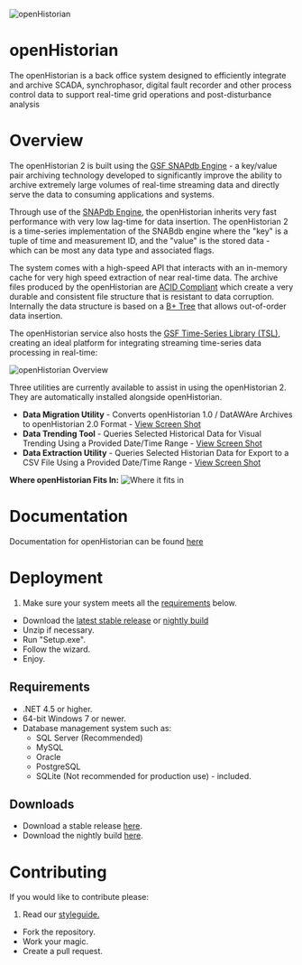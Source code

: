 ![openHistorian](http://www.gridprotectionalliance.org/images/products/openHistorian2.png)

# openHistorian

The openHistorian is a back office system designed to efficiently integrate and archive SCADA, synchrophasor, digital fault recorder and other process control data to support real-time grid     operations and post-disturbance analysis

# Overview
The openHistorian 2 is built using the [GSF SNAPdb Engine](http://www.gridprotectionalliance.org/technology.asp#SnapDB) - a key/value pair archiving technology developed to significantly improve the ability to archive extremely large volumes of real-time streaming data and directly serve the data to consuming applications and systems.


Through use of the [SNAPdb Engine](http://www.gridprotectionalliance.org/technology.asp#SnapDB), the openHistorian inherits very fast performance with very low lag-time for data insertion. The openHistorian 2 is a time-series implementation of the SNABdb engine where the "key" is a tuple of time and measurement ID, and the "value" is the stored data - which can be most any data type and associated flags.

The system comes with a high-speed API that interacts with an in-memory cache for very high speed extraction of near real-time data. The archive files produced by the openHistorian are [ACID Compliant](https://en.wikipedia.org/wiki/ACID) which create a very durable and consistent file structure that is resistant to data corruption. Internally the data structure is based on a [B+ Tree](https://en.wikipedia.org/wiki/B%2B_tree) that allows out-of-order data insertion.


The openHistorian service also hosts the [GSF Time-Series Library (TSL)](http://www.gridprotectionalliance.org/technology.asp#TSL), creating an ideal platform for integrating streaming time-series data processing in real-time:

![openHistorian Overview](http://www.gridprotectionalliance.org/docs/products/openhistorian/OverviewDiagram.png)

Three utilities are currently available to assist in using the openHistorian 2. They are automatically installed alongside openHistorian.

* **Data Migration Utility** - Converts openHistorian 1.0 / DatAWAre Archives to openHistorian 2.0 Format - [View Screen Shot](http://www.gridprotectionalliance.org/images/products/HistorianMigration.png)
* **Data Trending Tool** - Queries Selected Historical Data for Visual Trending Using a Provided Date/Time Range - [View Screen Shot](http://www.gridprotectionalliance.org/images/products/HistorianTrending.png)
* **Data Extraction Utility** - Queries Selected Historian Data for Export to a CSV File Using a Provided Date/Time Range - [View Screen Shot](http://www.gridprotectionalliance.org/images/products/HistorianExtraction.png)

**Where openHistorian Fits In:**
![Where it fits in](https://raw.githubusercontent.com/GridProtectionAlliance/openHistorian/master/Source/Documentation/readme%20files/Where%20it%20fits%20in.png)

# Documentation

Documentation for openHistorian can be found [here](https://github.com/GridProtectionAlliance/openHistorian/blob/master/Source/Documentation/wiki/openHistorian_Documentation.md)

# Deployment

1. Make sure your system meets all the [requirements](#requirements) below.
* Download the [latest stable release](#latest-stable-release) or [nightly build](#nightly-build)
* Unzip if necessary.
* Run "Setup.exe".
* Follow the wizard.
* Enjoy.

## Requirements

* .NET 4.5 or higher.
* 64-bit Windows 7 or newer.
* Database management system such as:
  * SQL Server (Recommended)
  * MySQL
  * Oracle
  * PostgreSQL
  * SQLite (Not recommended for production use) - included.

## Downloads
* Download a stable release [here](https://github.com/GridProtectionAlliance/openHistorian/releases).
* Download the nightly build [here](http://www.gridprotectionalliance.org/nightlybuilds/openHistorian/Beta/openHistorian.Installs.zip).

# Contributing
If you would like to contribute please:

1. Read our [styleguide.](https://www.gridprotectionalliance.org/docs/GPA_Coding_Guidelines_2011_03.pdf)
* Fork the repository.
* Work your magic.
* Create a pull request.
